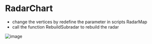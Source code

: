 # RadarChart

- change the vertices by redefine the parameter in scripts RadarMap
- call the function RebuildSubradar to rebuild the radar

![image](https://github.com/Zhuangdum/RadarMap/blob/master/RadarMap.png)
